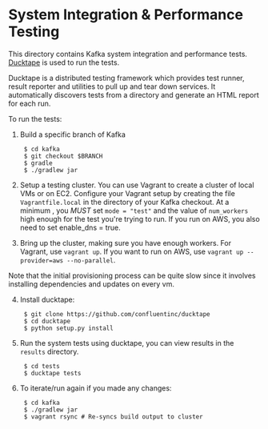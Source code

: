 System Integration & Performance Testing
========================================

This directory contains Kafka system integration and performance tests. 
[Ducktape](https://github.com/confluentinc/ducktape) is used to run the tests.  

Ducktape is a distributed testing framework which provides test runner, 
result reporter and utilities to pull up and tear down services. It automatically
discovers tests from a directory and generate an HTML report for each run.

To run the tests: 

1. Build a specific branch of Kafka
       
        $ cd kafka
        $ git checkout $BRANCH
        $ gradle
        $ ./gradlew jar
      
2. Setup a testing cluster. You can use Vagrant to create a cluster of local 
   VMs or on EC2. Configure your Vagrant setup by creating the file 
   `Vagrantfile.local` in the directory of your Kafka checkout. At a minimum
   , you *MUST* set `mode = "test"` and the value of `num_workers` high enough for 
   the test you're trying to run. If you run on AWS, you also need to set 
   enable_dns = true.
        
3. Bring up the cluster, making sure you have enough workers. For Vagrant, 
   use `vagrant up`. If you want to run on AWS, use `vagrant up
   --provider=aws --no-parallel`.

Note that the initial provisioning process can be quite slow since it involves
installing dependencies and updates on every vm.

4. Install ducktape:
       
        $ git clone https://github.com/confluentinc/ducktape
        $ cd ducktape
        $ python setup.py install

5. Run the system tests using ducktape, you can view results in the `results`
   directory.
        
        $ cd tests
        $ ducktape tests

6. To iterate/run again if you made any changes:

        $ cd kafka
        $ ./gradlew jar
        $ vagrant rsync # Re-syncs build output to cluster
